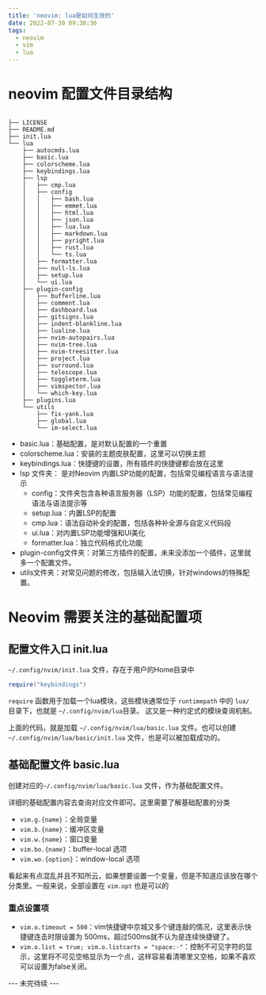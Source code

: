 ```yaml
---
title: 'neovim: lua是如何生效的'
date: 2022-07-30 09:38:36
tags:
  - neovim
  - vim
  - lua
---
```


# neovim 配置文件目录结构

```text

├── LICENSE
├── README.md
├── init.lua
└── lua
    ├── autocmds.lua
    ├── basic.lua
    ├── colorscheme.lua
    ├── keybindings.lua
    ├── lsp
    │   ├── cmp.lua
    │   ├── config
    │   │   ├── bash.lua
    │   │   ├── emmet.lua
    │   │   ├── html.lua
    │   │   ├── json.lua
    │   │   ├── lua.lua
    │   │   ├── markdown.lua
    │   │   ├── pyright.lua
    │   │   ├── rust.lua
    │   │   └── ts.lua
    │   ├── formatter.lua
    │   ├── null-ls.lua
    │   ├── setup.lua
    │   └── ui.lua
    ├── plugin-config
    │   ├── bufferline.lua
    │   ├── comment.lua
    │   ├── dashboard.lua
    │   ├── gitsigns.lua
    │   ├── indent-blankline.lua
    │   ├── lualine.lua
    │   ├── nvim-autopairs.lua
    │   ├── nvim-tree.lua
    │   ├── nvim-treesitter.lua
    │   ├── project.lua
    │   ├── surround.lua
    │   ├── telescope.lua
    │   ├── toggleterm.lua
    │   ├── vimspector.lua
    │   └── which-key.lua
    ├── plugins.lua
    └── utils
        ├── fix-yank.lua
        ├── global.lua
        └── im-select.lua

```

- basic.lua：基础配置，是对默认配置的一个重置
- colorscheme.lua：安装的主题皮肤配置，这里可以切换主题
- keybindings.lua：快捷键的设置，所有插件的快捷键都会放在这里
- lsp 文件夹： 是对Neovim 内置LSP功能的配置，包括常见编程语言与语法提示
  - config：文件夹包含各种语言服务器（LSP）功能的配置，包括常见编程语法与语法提示等
  - setup.lua：内置LSP的配置
  - cmp.lua：语法自动补全的配置，包括各种补全源与自定义代码段
  - ui.lua：对内置LSP功能增强和UI美化
  - formatter.lua：独立代码格式化功能
- plugin-config文件夹：对第三方插件的配置，未来没添加一个插件，这里就多一个配置文件。
- utils文件夹：对常见问题的修改，包括输入法切换，针对windows的特殊配置。

# Neovim 需要关注的基础配置项

## 配置文件入口 init.lua

`~/.config/nvim/init.lua` 文件，存在于用户的Home目录中

```lua
require("keybindings")
```

`require` 函数用于加载一个lua模块，这些模块通常位于 `runtimepath` 中的 `lua/` 目录下，也就是 `~/.config/nvim/lua`目录。
这又是一种约定式的模块查询机制。

上面的代码，就是加载 `~/.config/nvim/lua/basic.lua` 文件。也可以创建 `~/.config/nvim/lua/basic/init.lua` 文件，也是可以被加载成功的。


## 基础配置文件 basic.lua

创建对应的`~/.config/nvim/lua/basic.lua` 文件，作为基础配置文件。

详细的基础配置内容去查询对应文件即可。这里需要了解基础配置的分类

- `vim.g.{name}`：全局变量
- `vim.b.{name}`：缓冲区变量
- `vim.w.{name}`：窗口变量
- `vim.bo.{name}`：buffer-local 选项
- `vim.wo.{option}`：window-local 选项

看起来有点混乱并且不知所云，如果想要设置一个变量，但是不知道应该放在哪个分类里。一般来说，全部设置在 `vim.opt` 也是可以的

### 重点设置项

- `vim.o.timeout = 500`：vim快捷键中京城又多个键连敲的情况，这里表示快捷键连击时限设置为 500ms，超过500ms就不认为是连续快捷键了。
- `vim.o.list = true; vim.o.listcarts = "space:·"`：控制不可见字符的显示，这里将不可见空格显示为一个点，这样容易看清哪里又空格，如果不喜欢可以设置为false关闭。

--- 未完待续 ---







